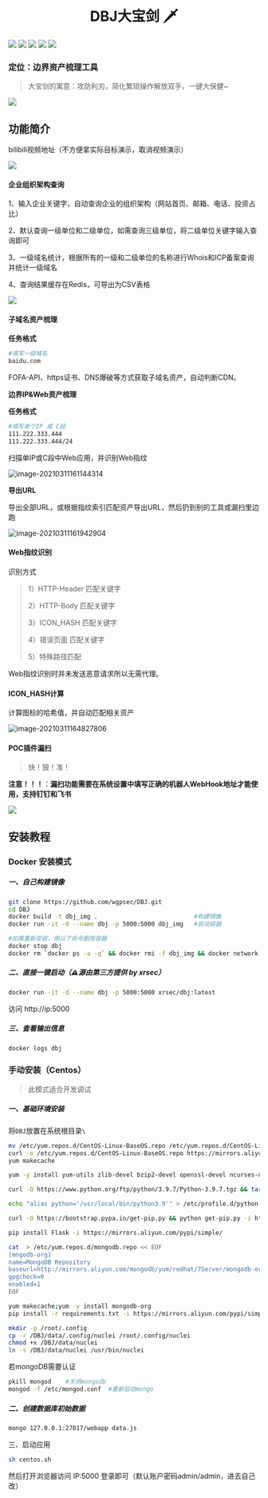 <h1 align="center">DBJ大宝剑 🗡</h1>

![](https://img.shields.io/badge/ReaTeam-%E6%AD%A6%E5%99%A8%E5%BA%93-red) ![](https://img.shields.io/badge/license-GPL--3.0-orange) ![](https://img.shields.io/badge/version-1.0.1-brightgreen) ![](https://img.shields.io/badge/author-wintrysec%20%E6%B8%A9%E9%85%92-blueviolet) ![](https://img.shields.io/badge/WgpSec-%E7%8B%BC%E7%BB%84%E5%AE%89%E5%85%A8%E5%9B%A2%E9%98%9F-blue)

### 定位：边界资产梳理工具

> 大宝剑的寓意：攻防利刃，简化繁琐操作解放双手，一键大保健~

![](data/readme/image-20210828005319371.png)

## 功能简介

bilibili视频地址（不方便拿实际目标演示，取消视频演示）

![](data/readme/image-20210917102812370.png)



#### 企业组织架构查询

1、输入企业关键字，自动查询企业的组织架构（网站首页、邮箱、电话、投资占比）

2、默认查询一级单位和二级单位，如需查询三级单位，将二级单位关键字输入查询即可

3、一级域名统计，根据所有的一级和二级单位的名称进行Whois和ICP备案查询并统计一级域名

4、查询结果缓存在Redis，可导出为CSV表格

![](data/readme/image-20210828011309673.png)



#### 子域名资产梳理

**任务格式**

```bash
#填写一级域名
baidu.com
```

FOFA-API、https证书、DNS爆破等方式获取子域名资产，自动判断CDN。

**边界IP&Web资产梳理**

**任务格式**

```bash
#填写单个IP 或 C段
111.222.333.444
111.222.333.444/24
```

扫描单IP或C段中Web应用，并识别Web指纹

![image-20210311161144314](https://gitee.com/wintrysec/images/raw/master//image-20210311161144314.png)



**导出URL**

导出全部URL，或根据指纹索引匹配资产导出URL，然后扔到别的工具或漏扫里边跑

![image-20210311161942904](https://gitee.com/wintrysec/images/raw/master//image-20210311161942904.png)



#### Web指纹识别

识别方式

> 1）HTTP-Header 匹配关键字
>
> 2）HTTP-Body 匹配关键字
>
> 3）ICON_HASH 匹配关键字
>
> 4）错误页面 匹配关键字
>
> 5）特殊路径匹配

Web指纹识别时并未发送恶意请求所以无需代理。



#### ICON_HASH计算

计算图标的哈希值，并自动匹配相关资产

![image-20210311164827806](https://gitee.com/wintrysec/images/raw/master//image-20210311164827806.png)



#### POC插件漏扫

> 快！狠！准！

**注意！！！**：**漏扫功能需要在系统设置中填写正确的机器人WebHook地址才能使用，支持钉钉和飞书**

![](data/readme/image-20210917130248282.png)

## 安装教程

### Docker 安装模式

##### 一、自己构建镜像
```bash
git clone https://github.com/wgpsec/DBJ.git
cd DBJ
docker build -t dbj_img .							#构建镜像
docker run -it -d --name dbj -p 5000:5000 dbj_img	#启动容器

#如需重新安装，用以下命令删除容器
docker stop dbj
docker rm `docker ps -a -q` && docker rmi -f dbj_img && docker network prune -f
```


##### 二、直接一键启动（⚠源由第三方提供 by xrsec）

```bash
docker run -it -d --name dbj -p 5000:5000 xrsec/dbj:latest
```

访问 http://ip:5000 

##### 三、查看输出信息

```bash
docker logs dbj
```

### 手动安装（Centos）

> 此模式适合开发调试

##### 一、基础环境安装

将`DBJ`放置在系统根目录`\`

```bash
mv /etc/yum.repos.d/CentOS-Linux-BaseOS.repo /etc/yum.repos.d/CentOS-Linux-BaseOS.repo.backup
curl -o /etc/yum.repos.d/CentOS-Linux-BaseOS.repo https://mirrors.aliyun.com/repo/Centos-8.repo
yum makecache

yum -y install yum-utils zlib-devel bzip2-devel openssl-devel ncurses-devel sqlite-devel readline-devel tk-devel libffi-devel gcc make redis

curl -O https://www.python.org/ftp/python/3.9.7/Python-3.9.7.tgz && tar xf Python-3.9.7.tgz;cd Python-3.9.7;./configure;make;make install

echo "alias python='/usr/local/bin/python3.9'" > /etc/profile.d/python.sh && source /etc/profile.d/python.sh

curl -O https://bootstrap.pypa.io/get-pip.py && python get-pip.py -i https://pypi.tuna.tsinghua.edu.cn/simple/

pip install Flask -i https://mirrors.aliyun.com/pypi/simple/

cat  > /etc/yum.repos.d/mongodb.repo << EOF
[mngodb-org]
name=MongoDB Repository
baseurl=http://mirrors.aliyun.com/mongodb/yum/redhat/7Server/mongodb-org/4.0/x86_64/
gpgcheck=0
enabled=1
EOF

yum makecache;yum -y install mongodb-org
pip install -r requirements.txt -i https://mirrors.aliyun.com/pypi/simple/

mkdir -p /root/.config
cp -r /DBJ/data/.config/nuclei /root/.config/nuclei
chmod +x /DBJ/data/nuclei
ln -s /DBJ/data/nuclei /usr/bin/nuclei

```

若mongoDB需要认证

```bash
pkill mongod	#关闭mongodb
mongod -f /etc/mongod.conf	#重新启动mongo
```

##### 二、创建数据库初始数据

```bash
mongo 127.0.0.1:27017/webapp data.js

```

三、启动应用

```bash
sh centos.sh
```

然后打开浏览器访问 IP:5000 登录即可（默认账户密码admin/admin，进去自己改）


